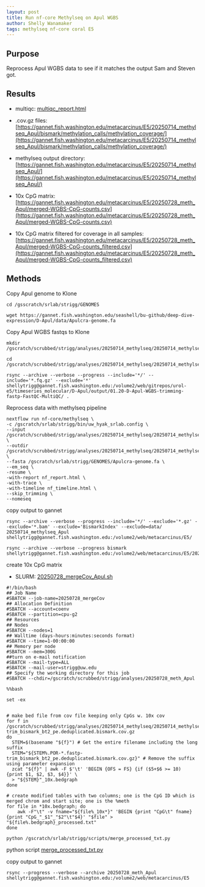 ```yaml
---
layout: post
title: Run nf-core Methylseq on Apul WGBS
author: Shelly Wanamaker
tags: methylseq nf-core coral E5
---
```


## Purpose 
Reprocess Apul WGBS data to see if it matches the output Sam and Steven got.

## Results

- multiqc: [multiqc_report.html](https://gannet.fish.washington.edu/metacarcinus/E5/20250714_methylseq_Apul/multiqc/bismark/multiqc_report.html)

- .cov.gz files: [https://gannet.fish.washington.edu/metacarcinus/E5/20250714_methylseq_Apul/bismark/methylation_calls/methylation_coverage/](https://gannet.fish.washington.edu/metacarcinus/E5/20250714_methylseq_Apul/bismark/methylation_calls/methylation_coverage/)

- methylseq output directory: [https://gannet.fish.washington.edu/metacarcinus/E5/20250714_methylseq_Apul/](https://gannet.fish.washington.edu/metacarcinus/E5/20250714_methylseq_Apul/)

- 10x CpG matrix: [https://gannet.fish.washington.edu/metacarcinus/E5/20250728_meth_Apul/merged-WGBS-CpG-counts.csv](https://gannet.fish.washington.edu/metacarcinus/E5/20250728_meth_Apul/merged-WGBS-CpG-counts.csv)
- 10x CpG matrix filtered for coverage in all samples: [https://gannet.fish.washington.edu/metacarcinus/E5/20250728_meth_Apul/merged-WGBS-CpG-counts_filtered.csv](https://gannet.fish.washington.edu/metacarcinus/E5/20250728_meth_Apul/merged-WGBS-CpG-counts_filtered.csv)

## Methods

Copy Apul genome to Klone
```
cd /gsscratch/srlab/strigg/GENOMES

wget https://gannet.fish.washington.edu/seashell/bu-github/deep-dive-expression/D-Apul/data/Apulcra-genome.fa
```

Copy Apul WGBS fastqs to Klone
```
mkdir /gscratch/scrubbed/strigg/analyses/20250714_methylseq/20250714_methylseq_Apul 

cd /gscratch/scrubbed/strigg/analyses/20250714_methylseq/20250714_methylseq_Apul 

rsync --archive --verbose --progress --include='*/' --include='*.fq.gz' --exclude='*' shellytrigg@gannet.fish.washington.edu:/volume2/web/gitrepos/urol-e5/timeseries_molecular/D-Apul/output/01.20-D-Apul-WGBS-trimming-fastp-FastQC-MultiQC/ .
```

Reprocess data with methylseq pipeline

```
nextflow run nf-core/methylseq \
-c /gscratch/srlab/strigg/bin/uw_hyak_srlab.config \
--input /gscratch/scrubbed/strigg/analyses/20250714_methylseq/20250714_methylseq_Apul/samplesheet.csv \
--outdir /gscratch/scrubbed/strigg/analyses/20250714_methylseq/20250714_methylseq_Apul \
--fasta /gscratch/srlab/strigg/GENOMES/Apulcra-genome.fa \
--em_seq \
-resume \
-with-report nf_report.html \
-with-trace \
-with-timeline nf_timeline.html \
--skip_trimming \
--nomeseq 
```

copy output to gannet

```
rsync --archive --verbose --progress --include='*/' --exclude='*.gz' --exclude='*.bam' --exclude='BismarkIndex' --exclude=data/ 20250714_methylseq_Apul shellytrigg@gannet.fish.washington.edu:/volume2/web/metacarcinus/E5/

rsync --archive --verbose --progress bismark shellytrigg@gannet.fish.washington.edu:/volume2/web/metacarcinus/E5/20250714_methylseq_Apul

```

create 10x CpG matrix

- SLURM: [20250728_mergeCov\_Apul.sh](https://gannet.fish.washington.edu/metacarcinus/mox_jobs/20250728_mergeCov_Apul.sh)

```
#!/bin/bash
## Job Name
#SBATCH --job-name=20250728_mergeCov
## Allocation Definition
#SBATCH --account=coenv
#SBATCH --partition=cpu-g2
## Resources
## Nodes
#SBATCH --nodes=1
## Walltime (days-hours:minutes:seconds format)
#SBATCH --time=1-00:00:00
## Memory per node
#SBATCH --mem=300G
##turn on e-mail notification
#SBATCH --mail-type=ALL
#SBATCH --mail-user=strigg@uw.edu
## Specify the working directory for this job 
#SBATCH --chdir=/gscratch/scrubbed/strigg/analyses/20250728_meth_Apul

%%bash

set -ex


# make bed file from cov file keeping only CpGs w. 10x cov
for f in /gscratch/scrubbed/strigg/analyses/20250714_methylseq/20250714_methylseq_Apul/bismark/methylation_calls/methylation_coverage/*.fastp-trim_bismark_bt2_pe.deduplicated.bismark.cov.gz
do
  STEM=$(basename "${f}") # Get the entire filename including the long suffix
  STEM="${STEM%.POR-*.fastp-trim_bismark_bt2_pe.deduplicated.bismark.cov.gz}" # Remove the suffix using parameter expansion
  zcat "${f}" | awk -F $'\t' 'BEGIN {OFS = FS} {if ($5+$6 >= 10) {print $1, $2, $3, $4}}' \
  > "${STEM}"_10x.bedgraph
done

# create modified tables with two columns; one is the CpG ID which is merged chrom and start site; one is the %meth 
for file in *10x.bedgraph; do
    awk -F"\t" -v fname="${file%_10x*}" 'BEGIN {print "CpG\t" fname}{print "CpG_"_$1"_"$2"\t"$4}' "$file" > "${file%.bedgraph}_processed.txt"
done

python /gscratch/srlab/strigg/scripts/merge_processed_txt.py

```
python script [merge_processed\_txt.py](https://gannet.fish.washington.edu/metacarcinus/mox_jobs/merge_processed_txt.py)

copy output to gannet

```
rsync --progress --verbose --archive 20250728_meth_Apul shellytrigg@gannet.fish.washington.edu:/volume2/web/metacarcinus/E5
```

